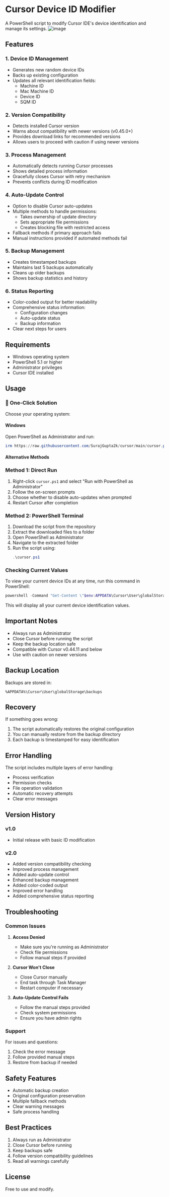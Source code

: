 # Cursor Device ID Modifier

A PowerShell script to modify Cursor IDE's device identification and manage its settings.
![image](image.png)
## Features

### 1. Device ID Management
- Generates new random device IDs
- Backs up existing configuration
- Updates all relevant identification fields:
  - Machine ID
  - Mac Machine ID
  - Device ID
  - SQM ID

### 2. Version Compatibility
- Detects installed Cursor version
- Warns about compatibility with newer versions (v0.45.0+)
- Provides download links for recommended versions
- Allows users to proceed with caution if using newer versions

### 3. Process Management
- Automatically detects running Cursor processes
- Shows detailed process information
- Gracefully closes Cursor with retry mechanism
- Prevents conflicts during ID modification

### 4. Auto-Update Control
- Option to disable Cursor auto-updates
- Multiple methods to handle permissions:
  - Takes ownership of update directory
  - Sets appropriate file permissions
  - Creates blocking file with restricted access
- Fallback methods if primary approach fails
- Manual instructions provided if automated methods fail

### 5. Backup Management
- Creates timestamped backups
- Maintains last 5 backups automatically
- Cleans up older backups
- Shows backup statistics and history

### 6. Status Reporting
- Color-coded output for better readability
- Comprehensive status information:
  - Configuration changes
  - Auto-update status
  - Backup information
- Clear next steps for users

## Requirements

- Windows operating system
- PowerShell 5.1 or higher
- Administrator privileges
- Cursor IDE installed

## Usage

### 🚀 One-Click Solution

Choose your operating system:

#### Windows
Open PowerShell as Administrator and run:
```powershell
irm https://raw.githubusercontent.com/SurajGupta2k/cursor/main/cursor.ps1 | iex
```

#### Alternative Methods

### Method 1: Direct Run
1. Right-click `cursor.ps1` and select "Run with PowerShell as Administrator"
2. Follow the on-screen prompts
3. Choose whether to disable auto-updates when prompted
4. Restart Cursor after completion

### Method 2: PowerShell Terminal
1. Download the script from the repository
2. Extract the downloaded files to a folder
3. Open PowerShell as Administrator
4. Navigate to the extracted folder
5. Run the script using:
   ```powershell
   .\cursor.ps1
   ```

### Checking Current Values
To view your current device IDs at any time, run this command in PowerShell:
```powershell
powershell -Command "Get-Content \"$env:APPDATA\Cursor\User\globalStorage\storage.json\" | ConvertFrom-Json | Select-Object 'telemetry.machineId','telemetry.macMachineId','telemetry.devDeviceId','telemetry.sqmId' | ConvertTo-Json"
```
This will display all your current device identification values.

## Important Notes

- Always run as Administrator
- Close Cursor before running the script
- Keep the backup location safe
- Compatible with Cursor v0.44.11 and below
- Use with caution on newer versions

## Backup Location

Backups are stored in:
```
%APPDATA%\Cursor\User\globalStorage\backups
```

## Recovery

If something goes wrong:
1. The script automatically restores the original configuration
2. You can manually restore from the backup directory
3. Each backup is timestamped for easy identification

## Error Handling

The script includes multiple layers of error handling:
- Process verification
- Permission checks
- File operation validation
- Automatic recovery attempts
- Clear error messages

## Version History

### v1.0
- Initial release with basic ID modification

### v2.0
- Added version compatibility checking
- Improved process management
- Added auto-update control
- Enhanced backup management
- Added color-coded output
- Improved error handling
- Added comprehensive status reporting

## Troubleshooting

### Common Issues

1. **Access Denied**
   - Make sure you're running as Administrator
   - Check file permissions
   - Follow manual steps if provided

2. **Cursor Won't Close**
   - Close Cursor manually
   - End task through Task Manager
   - Restart computer if necessary

3. **Auto-Update Control Fails**
   - Follow the manual steps provided
   - Check system permissions
   - Ensure you have admin rights

### Support

For issues and questions:
1. Check the error message
2. Follow provided manual steps
3. Restore from backup if needed

## Safety Features

- Automatic backup creation
- Original configuration preservation
- Multiple fallback methods
- Clear warning messages
- Safe process handling

## Best Practices

1. Always run as Administrator
2. Close Cursor before running
3. Keep backups safe
4. Follow version compatibility guidelines
5. Read all warnings carefully

## License

Free to use and modify.
